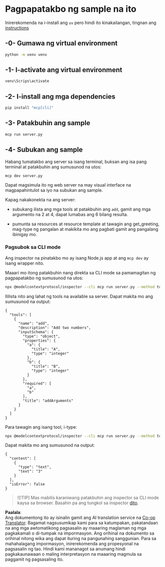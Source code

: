 <!--
CO_OP_TRANSLATOR_METADATA:
{
  "original_hash": "d0f0d7012325b286e4a717791b23ae7e",
  "translation_date": "2025-07-13T18:01:27+00:00",
  "source_file": "03-GettingStarted/01-first-server/solution/python/README.md",
  "language_code": "tl"
}
-->
# Pagpapatakbo ng sample na ito

Inirerekomenda na i-install ang `uv` pero hindi ito kinakailangan, tingnan ang [instructions](https://docs.astral.sh/uv/#highlights)

## -0- Gumawa ng virtual environment

```bash
python -m venv venv
```

## -1- I-activate ang virtual environment

```bash
venv\Scrips\activate
```

## -2- I-install ang mga dependencies

```bash
pip install "mcp[cli]"
```

## -3- Patakbuhin ang sample

```bash
mcp run server.py
```

## -4- Subukan ang sample

Habang tumatakbo ang server sa isang terminal, buksan ang isa pang terminal at patakbuhin ang sumusunod na utos:

```bash
mcp dev server.py
```

Dapat magsimula ito ng web server na may visual interface na magpapahintulot sa iyo na subukan ang sample.

Kapag nakakonekta na ang server:

- subukang ilista ang mga tools at patakbuhin ang `add`, gamit ang mga argumento na 2 at 4, dapat lumabas ang 6 bilang resulta.

- pumunta sa resources at resource template at tawagin ang get_greeting, mag-type ng pangalan at makikita mo ang pagbati gamit ang pangalang ibinigay mo.

### Pagsubok sa CLI mode

Ang inspector na pinatakbo mo ay isang Node.js app at ang `mcp dev` ay isang wrapper nito.

Maaari mo itong patakbuhin nang direkta sa CLI mode sa pamamagitan ng pagpapatakbo ng sumusunod na utos:

```bash
npx @modelcontextprotocol/inspector --cli mcp run server.py --method tools/list
```

Ililista nito ang lahat ng tools na available sa server. Dapat makita mo ang sumusunod na output:

```text
{
  "tools": [
    {
      "name": "add",
      "description": "Add two numbers",
      "inputSchema": {
        "type": "object",
        "properties": {
          "a": {
            "title": "A",
            "type": "integer"
          },
          "b": {
            "title": "B",
            "type": "integer"
          }
        },
        "required": [
          "a",
          "b"
        ],
        "title": "addArguments"
      }
    }
  ]
}
```

Para tawagin ang isang tool, i-type:

```bash
npx @modelcontextprotocol/inspector --cli mcp run server.py --method tools/call --tool-name add --tool-arg a=1 --tool-arg b=2
```

Dapat makita mo ang sumusunod na output:

```text
{
  "content": [
    {
      "type": "text",
      "text": "3"
    }
  ],
  "isError": false
}
```

> ![!TIP]
> Mas mabilis karaniwang patakbuhin ang inspector sa CLI mode kaysa sa browser.
> Basahin pa ang tungkol sa inspector [dito](https://github.com/modelcontextprotocol/inspector).

**Paalala**:  
Ang dokumentong ito ay isinalin gamit ang AI translation service na [Co-op Translator](https://github.com/Azure/co-op-translator). Bagamat nagsusumikap kami para sa katumpakan, pakatandaan na ang mga awtomatikong pagsasalin ay maaaring maglaman ng mga pagkakamali o di-tumpak na impormasyon. Ang orihinal na dokumento sa orihinal nitong wika ang dapat ituring na pangunahing sanggunian. Para sa mahahalagang impormasyon, inirerekomenda ang propesyonal na pagsasalin ng tao. Hindi kami mananagot sa anumang hindi pagkakaunawaan o maling interpretasyon na maaaring magmula sa paggamit ng pagsasaling ito.